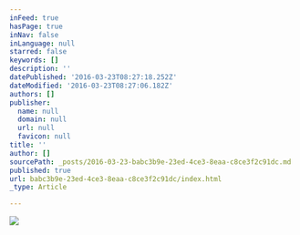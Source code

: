 ```yaml
---
inFeed: true
hasPage: true
inNav: false
inLanguage: null
starred: false
keywords: []
description: ''
datePublished: '2016-03-23T08:27:18.252Z'
dateModified: '2016-03-23T08:27:06.182Z'
authors: []
publisher:
  name: null
  domain: null
  url: null
  favicon: null
title: ''
author: []
sourcePath: _posts/2016-03-23-babc3b9e-23ed-4ce3-8eaa-c8ce3f2c91dc.md
published: true
url: babc3b9e-23ed-4ce3-8eaa-c8ce3f2c91dc/index.html
_type: Article

---
```

![](https://the-grid-user-content.s3-us-west-2.amazonaws.com/3dc057af-13df-4a30-ad53-033d16ff78ba.jpg)